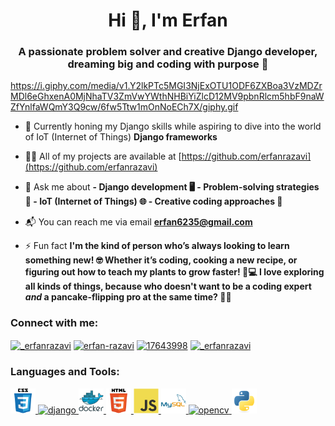 <h1 align="center">Hi 👋, I'm Erfan</h1>
<h3 align="center">A passionate problem solver and creative Django developer, dreaming big and coding with purpose 🚀</h3>

https://i.giphy.com/media/v1.Y2lkPTc5MGI3NjExOTU1ODF6ZXBoa3VzMDZrMDl6eGhxenA0MjNhaTV3ZmVwYWthNHBiYiZlcD12MV9pbnRlcm5hbF9naWZfYnlfaWQmY3Q9cw/6fw5Ttw1mOnNoECh7X/giphy.gif

- 🌱 Currently honing my Django skills while aspiring to dive into the world of IoT (Internet of Things) **Django frameworks**

- 👨‍💻 All of my projects are available at [https://github.com/erfanrazavi](https://github.com/erfanrazavi)

- 💬 Ask me about **- Django development 🖥️ - Problem-solving strategies 🧩 - IoT (Internet of Things) 🌐 - Creative coding approaches 🎨**

- 📬 You can reach me via email **erfan6235@gmail.com**

- ⚡ Fun fact **I'm the kind of person who’s always looking to learn something new! 🤓 Whether it’s coding, cooking a new recipe, or figuring out how to teach my plants to grow faster! 🌱💻 I love exploring all kinds of things, because who doesn't want to be a coding expert *and* a pancake-flipping pro at the same time? 🥞✨**

<h3 align="left">Connect with me:</h3>
<p align="left">
<a href="https://twitter.com/_erfanrazavi" target="blank"><img align="center" src="https://raw.githubusercontent.com/rahuldkjain/github-profile-readme-generator/master/src/images/icons/Social/twitter.svg" alt="_erfanrazavi" height="30" width="40" /></a>
<a href="https://linkedin.com/in/erfan-razavi" target="blank"><img align="center" src="https://raw.githubusercontent.com/rahuldkjain/github-profile-readme-generator/master/src/images/icons/Social/linked-in-alt.svg" alt="erfan-razavi" height="30" width="40" /></a>
<a href="https://stackoverflow.com/users/17643998" target="blank"><img align="center" src="https://raw.githubusercontent.com/rahuldkjain/github-profile-readme-generator/master/src/images/icons/Social/stack-overflow.svg" alt="17643998" height="30" width="40" /></a>
<a href="https://instagram.com/_erfanrazavi" target="blank"><img align="center" src="https://raw.githubusercontent.com/rahuldkjain/github-profile-readme-generator/master/src/images/icons/Social/instagram.svg" alt="_erfanrazavi" height="30" width="40" /></a>
</p>

<h3 align="left">Languages and Tools:</h3>
<p align="left"> <a href="https://www.w3schools.com/css/" target="_blank" rel="noreferrer"> <img src="https://raw.githubusercontent.com/devicons/devicon/master/icons/css3/css3-original-wordmark.svg" alt="css3" width="40" height="40"/> </a> <a href="https://www.djangoproject.com/" target="_blank" rel="noreferrer"> <img src="https://cdn.worldvectorlogo.com/logos/django.svg" alt="django" width="40" height="40"/> </a> <a href="https://www.docker.com/" target="_blank" rel="noreferrer"> <img src="https://raw.githubusercontent.com/devicons/devicon/master/icons/docker/docker-original-wordmark.svg" alt="docker" width="40" height="40"/> </a> <a href="https://www.w3.org/html/" target="_blank" rel="noreferrer"> <img src="https://raw.githubusercontent.com/devicons/devicon/master/icons/html5/html5-original-wordmark.svg" alt="html5" width="40" height="40"/> </a> <a href="https://developer.mozilla.org/en-US/docs/Web/JavaScript" target="_blank" rel="noreferrer"> <img src="https://raw.githubusercontent.com/devicons/devicon/master/icons/javascript/javascript-original.svg" alt="javascript" width="40" height="40"/> </a> <a href="https://www.mysql.com/" target="_blank" rel="noreferrer"> <img src="https://raw.githubusercontent.com/devicons/devicon/master/icons/mysql/mysql-original-wordmark.svg" alt="mysql" width="40" height="40"/> </a> <a href="https://opencv.org/" target="_blank" rel="noreferrer"> <img src="https://www.vectorlogo.zone/logos/opencv/opencv-icon.svg" alt="opencv" width="40" height="40"/> </a> <a href="https://www.python.org" target="_blank" rel="noreferrer"> <img src="https://raw.githubusercontent.com/devicons/devicon/master/icons/python/python-original.svg" alt="python" width="40" height="40"/> </a> </p>
